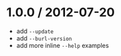 
1.0.0 / 2012-07-20 
==================

  * add `--update`
  * add `--burl-version`
  * add more inline `--help` examples
